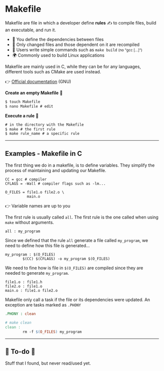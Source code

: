 # Makefile

<div class="row row-cols-md-2"><div>

Makefile are file in which a developer define **rules** ✍️ to compile files, build an executable, and run it. 

* 📃 You define the dependencies between files
* 🚀 Only changed files and those dependent on it are recompiled
* 🏡 Users write simple commands such as `make build` <small>(no "gcc [...]")</small>
* 🌍 Commonly used to build Linux applications

Makefile are mainly used in C, while they can be for any languages, different tools such as CMake are used instead.

👉 [Official documentation](https://www.gnu.org/software/make/manual/html_node/) (GNU)
</div><div>

**Create an empty Makefile** 🌱

```ps
$ touch Makefile
$ nano Makefile # edit
```

**Execute a rule** 🌴

```ps
# in the directory with the Makefile
$ make # the first rule
$ make rule_name # a specific rule
```
</div></div>

<hr class="sep-both">

## Examples - Makefile in C

<div class="row row-cols-md-2"><div>

The first thing we do in a makefile, is to define variables. They simplify the process of maintaining and updating our Makefile.

```makefile!
CC = gcc # compiler
CFLAGS = -Wall # compiler flags such as -lm...

O_FILES = file1.o file2.o \
          main.o
```

👉 Variable names are up to you

The first rule is usually called `all`. The first rule is the one called when using `make` without arguments.

```makefile!
all : my_program
```
</div><div>

Since we defined that the rule `all` generate a file called `my_program`, we need to define how this file is generated...

```makefile!
my_program : $(O_FILES)
        $(CC) $(CFLAGS) -o my_program $(O_FILES)
```

We need to fine how is file in `$(O_FILES)` are compiled since they are needed to generate `my_program`.

```makefile!
file1.o : file1.h
file2.o : file1.o
main.o : file1.o file2.o
```

Makefile only call a task if the file or its dependencies were updated. An exception are tasks marked as `.PHONY`

```makefile
.PHONY : clean

# make clean
clean :
        rm -f $(O_FILES) my_program
```

</div></div>


<hr class="sep-both">

## 👻 To-do 👻

Stuff that I found, but never read/used yet.

<div class="row row-cols-md-2"><div>
</div><div>
</div></div>